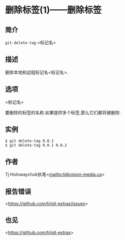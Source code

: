 
# 删除标签(1)——删除标签

## 简介

`git-delete-tag` \<标记名>

## 描述

删除本地和远程标记名\<标记名>.

## 选项

  \<标记名>

要删除的标签的名称.如果提供多个标签,那么它们都将被删除.

## 实例

```
$ git delete-tag 0.0.1
$ git delete-tag 0.0.1 0.0.2
```

## 作者

Tj Holowaychuk执笔\<<mailto:tj@vision-media.ca>>

## 报告错误

\<<https://github.com/tj/git-extras/issues>>

## 也见

\<<https://github.com/tj/git-extras>>
